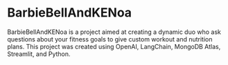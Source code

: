 # BarbieBellAndKENoa

BarbieBellAndKENoa is a project aimed at creating a dynamic duo who ask questions about your fitness goals to give custom workout and nutrition plans.
This project was created using OpenAI, LangChain, MongoDB Atlas, Streamlit, and Python.